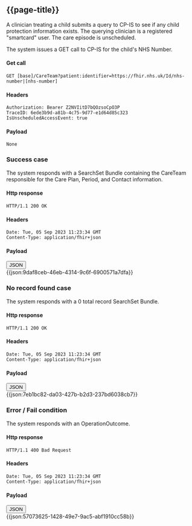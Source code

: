 ## {{page-title}}

A clinician treating a child submits a query to CP-IS to see if any child protection information exists. The querying clinician is a registered "smartcard" user. The care episode is unscheduled.

The system issues a GET call to CP-IS for the child's NHS Number.

#### Get call

    GET [base]/CareTeam?patient:identifier=https://fhir.nhs.uk/Id/nhs-number|[nhs-number]

#### Headers

    Authorization: Bearer Z2NVIitD7bQOzsoCpO3P
    TraceID: 6ede3b9d-a81b-4c75-9d77-e1d64d85c323
    IsUnscheduledAccessEvent: true

#### Payload

    None

### Success case

The system responds with a SearchSet Bundle containing the CareTeam responsible for the Care Plan, Period, and Contact information.

#### Http response

    HTTP/1.1 200 OK

#### Headers

    Date: Tue, 05 Sep 2023 11:23:34 GMT
    Content-Type: application/fhir+json

#### Payload

<div class="tab">
  <button class="tablinks active" onclick="openTab(event, 'JSON')">JSON</button>
</div>
<div id="JSON" class="tabcontent" style="display:block">
{{json:9daf8ceb-46eb-4314-9c6f-6900571a7dfa}}
</div>

### No record found case

The system responds with a 0 total record SearchSet Bundle.

#### Http response

    HTTP/1.1 200 OK

#### Headers

    Date: Tue, 05 Sep 2023 11:23:34 GMT
    Content-Type: application/fhir+json

#### Payload

<div class="tab">
  <button class="tablinks active" onclick="openTab(event, 'JSON')">JSON</button>
</div>
<div id="JSON" class="tabcontent" style="display:block">
{{json:7eb1bc82-da03-427b-b2d3-237bd6038cb7}}
</div>

### Error / Fail condition

The system responds with an OperationOutcome.

#### Http response

    HTTP/1.1 400 Bad Request

#### Headers

    Date: Tue, 05 Sep 2023 11:23:34 GMT
    Content-Type: application/fhir+json

#### Payload

<div class="tab">
  <button class="tablinks active" onclick="openTab(event, 'JSON')">JSON</button>
</div>
<div id="JSON" class="tabcontent" style="display:block">
{{json:57073625-1428-49e7-9ac5-abf1910cc58b}}
</div>
